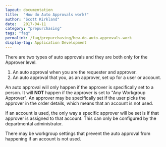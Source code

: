 ```yaml
---
layout: documentation
title:  "How do Auto Approvals work?"
author: "Scott Kirkland"
date:   2017-04-11
category: "prepurchasing"
tags: "faq"
permalink: /faq/prepurchasing/how-do-auto-approvals-work
display-tag: Application Development
---
```


There are two types of auto approvals and they are both only for the Approver level.
1) An auto approval when you are the requester and approver.
2) An auto approval that you, as an approver, set up for a user or account.

An auto approval will only happen if the approver is specifically set to a person. It will **NOT** happen if the approver is set to "Any Workgroup Approver". An approver may be specifically set if the user picks the approver in the order details, which means that an account is not used. 

If an account is used, the only way a specific approver will be set is if that approver is assigned to that account. This can only be configured by the departmental administrator.

There may be workgroup settings that prevent the auto approval from happening if an account is not used.
